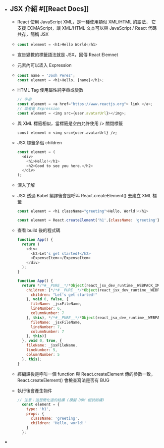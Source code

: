 - ## JSX 介紹 #[[React Docs]]
	- React 使用 JavaScript XML，是一種使用類似 XML/HTML 的語法， 它支援 ECMAScript，讓 XML/HTML 文本可以與 JavaScript / React 代碼共存，簡稱 JSX
	- ```js
	  const element = <h1>Hello World</h1>
	  ```
	- 宣告變數的標籤語法就是 JSX，回傳 React Elemnet
	- 元素內可以崁入 Expression
	- ```js
	  const name = 'Josh Perez';
	  const element = <h1>Hello, {name}</h1>;
	  ```
	- HTML Tag 使用屬性純字串或變數
	  ```js
	  // 字串
	  const element = <a href="https://www.reactjs.org"> link </a>;
	  // 或者是 Expression
	  const element = <img src={user.avatarUrl}></img>;
	  ```
	- 與 XML 標籤相似，當標籤是空白允許使用 /> 關閉標籤
	  
	  ```
	  const element = <img src={user.avatarUrl} />;
	  ```
	- JSX 標籤多個 children
	  
	  ```js
	  const element = (
	    <div>
	      <h1>Hello!</h1>
	      <h2>Good to see you here.</h2>
	    </div>
	  );
	  ```
	- 深入了解
	- JSX 透過 Babel 編譯後會是呼叫 React.createElement() 去建立 XML 標籤
	  
	  ```js
	  const element = <h1 className="greeting">Hello, World!</h1>
	  ```
	  
	  ```js
	  const element = React.createElement('h1',{className: 'greeting'},'Hello, World!');
	  ```
	- 查看 build 後的程式碼
	  
	  ```js
	  function App() {
	    return (
	      <div>
	        <h2>Let's get started!</h2>
	        <ExpenseItem></ExpenseItem>
	      </div>
	    );
	  }
	  ```
	  
	  ```js
	  function App() {
	    return */*#__PURE__*/*Object(react_jsx_dev_runtime__WEBPACK_IMPORTED_MODULE_1__["jsxDEV"])("div", {
	      children: [*/*#__PURE__*/*Object(react_jsx_dev_runtime__WEBPACK_IMPORTED_MODULE_1__["jsxDEV"])("h2", {
	        children: "Let's get started!"
	      }, void 0, false, {
	        fileName: _jsxFileName,
	        lineNumber: 6,
	        columnNumber: 7
	      }, this), */*#__PURE__*/*Object(react_jsx_dev_runtime__WEBPACK_IMPORTED_MODULE_1__["jsxDEV"])(_components_ExpenseItem__WEBPACK_IMPORTED_MODULE_0__["default"], {}, void 0, false, {
	        fileName: _jsxFileName,
	        lineNumber: 7,
	        columnNumber: 7
	      }, this)]
	    }, void 0, true, {
	      fileName: _jsxFileName,
	      lineNumber: 5,
	      columnNumber: 5
	    }, this);
	  }
	  ```
	- 經編譯後是呼叫一個 function 與 React.createElement 傳的參數一致，React.createElement() 會檢查寫法是否有 BUG
	- 執行後會產生物件
	  
	  ```js
	  // 注意：這是簡化過的結構 (模擬 DOM 樹狀結構)
	    const element = {
	      type: 'h1',
	      props: {
	        className: 'greeting',
	        children: 'Hello, world!'
	      }
	    };
	  ```
-
